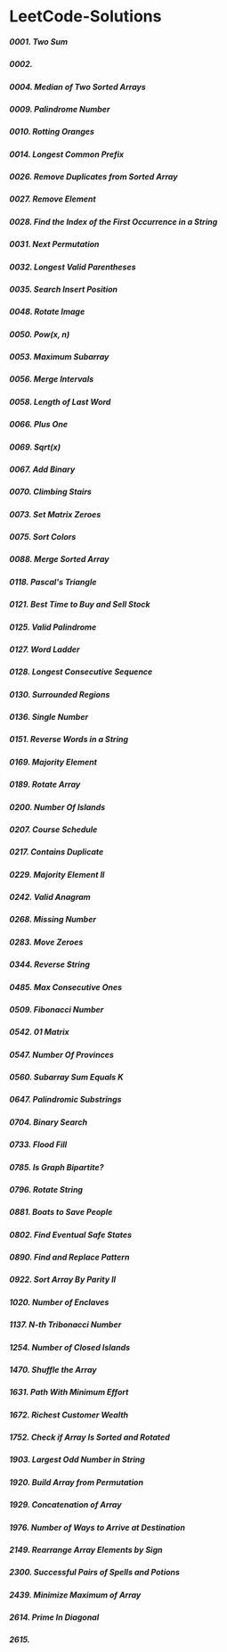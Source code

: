 # LeetCode-Solutions
##### 0001. Two Sum
##### 0002.
##### 0004. Median of Two Sorted Arrays
##### 0009. Palindrome Number
##### 0010. Rotting Oranges
##### 0014. Longest Common Prefix
##### 0026. Remove Duplicates from Sorted Array
##### 0027. Remove Element
##### 0028. Find the Index of the First Occurrence in a String
##### 0031. Next Permutation
##### 0032. Longest Valid Parentheses
##### 0035. Search Insert Position
##### 0048. Rotate Image
##### 0050. Pow(x, n)
##### 0053. Maximum Subarray
##### 0056. Merge Intervals
##### 0058. Length of Last Word
##### 0066. Plus One
##### 0069. Sqrt(x)
##### 0067. Add Binary
##### 0070. Climbing Stairs
##### 0073. Set Matrix Zeroes
##### 0075. Sort Colors
##### 0088. Merge Sorted Array
##### 0118. Pascal's Triangle
##### 0121. Best Time to Buy and Sell Stock
##### 0125. Valid Palindrome
##### 0127. Word Ladder
##### 0128. Longest Consecutive Sequence
##### 0130. Surrounded Regions
##### 0136. Single Number
##### 0151. Reverse Words in a String
##### 0169. Majority Element
##### 0189. Rotate Array
##### 0200. Number Of Islands
##### 0207. Course Schedule
##### 0217. Contains Duplicate
##### 0229. Majority Element II
##### 0242. Valid Anagram
##### 0268. Missing Number
##### 0283. Move Zeroes
##### 0344. Reverse String
##### 0485. Max Consecutive Ones
##### 0509. Fibonacci Number
##### 0542. 01 Matrix
##### 0547. Number Of Provinces
##### 0560. Subarray Sum Equals K
##### 0647. Palindromic Substrings
##### 0704. Binary Search
##### 0733. Flood Fill
##### 0785. Is Graph Bipartite?
##### 0796. Rotate String
##### 0881. Boats to Save People
##### 0802. Find Eventual Safe States
##### 0890. Find and Replace Pattern
##### 0922. Sort Array By Parity II
##### 1020. Number of Enclaves
##### 1137. N-th Tribonacci Number
##### 1254. Number of Closed Islands
##### 1470. Shuffle the Array
##### 1631. Path With Minimum Effort
##### 1672. Richest Customer Wealth
##### 1752. Check if Array Is Sorted and Rotated
##### 1903. Largest Odd Number in String
##### 1920. Build Array from Permutation
##### 1929. Concatenation of Array
##### 1976. Number of Ways to Arrive at Destination
##### 2149. Rearrange Array Elements by Sign
##### 2300. Successful Pairs of Spells and Potions
##### 2439. Minimize Maximum of Array
##### 2614. Prime In Diagonal
##### 2615.
